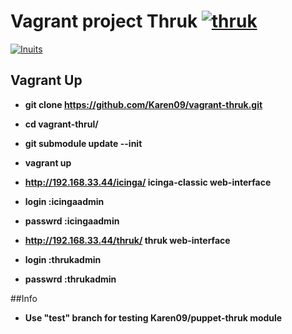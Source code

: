 # Vagrant project  Thruk [![thruk](https://github.com/Karen09/vagrant-thruk/blob/master/docs/thruk.jpg)](http://www.thruk.org)
[![Inuits](https://pbs.twimg.com/profile_images/2632907428/49cdc6bf20e6dfde2d8f75b1a06e2dbd_normal.png)](https://inuits.eu)

## Vagrant Up

* **git clone https://github.com/Karen09/vagrant-thruk.git**
* **cd vagrant-thrul/**
* **git submodule update --init**
* **vagrant up**

* **http://192.168.33.44/icinga/     icinga-classic web-interface**
* **login   :icingaadmin**
* **passwrd :icingaadmin**

* **http://192.168.33.44/thruk/      thruk web-interface**
* **login   :thrukadmin**
* **passwrd :thrukadmin**

##Info
* **Use "test" branch for testing Karen09/puppet-thruk module**

